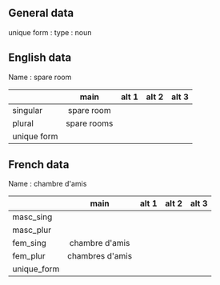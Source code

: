 ## General data

unique form :
type : noun

## English data

Name : spare room

|             |    main     | alt 1 | alt 2 | alt 3 |
| :---------- | :---------: | :---: | :---: | ----- |
| singular    | spare room  |       |       |       |
| plural      | spare rooms |       |       |       |
| unique form |             |       |       |       |

## French data

Name : chambre d'amis

|             |      main       | alt 1 | alt 2 | alt 3 |
| :---------- | :-------------: | :---: | :---: | :---: |
| masc_sing   |                 |       |       |       |
| masc_plur   |                 |       |       |       |
| fem_sing    | chambre d'amis  |       |       |       |
| fem_plur    | chambres d'amis |       |       |       |
| unique_form |                 |       |       |       |


